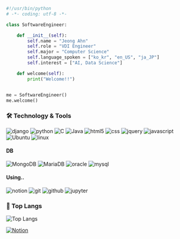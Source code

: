 

```python
#!/usr/bin/python
# -*- coding: utf-8 -*-

class SoftwareEngineer:

    def __init__(self):
        self.name = "Jeong Ahn"
        self.role = "VDI Engineer"
        self.major = "Computer Science"
        self.language_spoken = ["ko_kr", "en_US", "ja_JP"]
        self.interest = ["AI, Data Science"]

    def welcome(self):
        print("Welcome!!")


me = SoftwareEngineer()
me.welcome()
```

###  🛠️ Technology & Tools
![django](https://img.shields.io/badge/django-092E20.svg?&style=for-the-badge&logo=django&logoColor=white)
![python](https://img.shields.io/badge/python-3776AB?style=for-the-badge&logo=python&logoColor=white)
![C](https://img.shields.io/badge/C-A8B9CC.svg?&style=for-the-badge&logo=C&logoColor=white)
![Java](https://img.shields.io/badge/java-007396?style=for-the-badge&logo=java&logoColor=white)
![html5](https://img.shields.io/badge/html5-E34F26?style=for-the-badge&logo=html5&logoColor=white)
![css](https://img.shields.io/badge/css-1572B6?style=for-the-badge&logo=css3&logoColor=white)
![jquery](https://img.shields.io/badge/jquery-0769AD.svg?&style=for-the-badge&logo=jquery&logoColor=white)
![javascript](https://img.shields.io/badge/javascript-F7DF1E?style=for-the-badge&logo=javascript&logoColor=white)
![Ubuntu](https://img.shields.io/badge/Ubuntu-E95420?&style=for-the-badge&logo=Ubuntu&logoColor=white)
![linux](https://img.shields.io/badge/Linux-FCC624?&style=for-the-badge&logo=linux&logoColor=black)

#### DB
![MongoDB](https://img.shields.io/badge/MongoDB-47A248?&style=for-the-badge&logo=MongoDB&logoColor=white)
![MariaDB](https://img.shields.io/badge/MariaDB-003545?&style=for-the-badge&logo=mariaDB&logoColor=white)
![oracle](https://img.shields.io/badge/ORACLE-F80000?&style=for-the-badge&logo=oracle&logoColor=white)
![mysql](https://img.shields.io/badge/mysql-4479A1?style=for-the-badge&logo=mysql&logoColor=white)

#### Using..
![notion](https://img.shields.io/badge/notion-000000.svg?&style=for-the-badge&logo=notion&logoColor=white)
![git](https://img.shields.io/badge/Git-F05032.svg?&style=for-the-badge&logo=Git&logoColor=white)
![github](https://img.shields.io/badge/GitHub-181717.svg?&style=for-the-badge&logo=GitHub&logoColor=white)
![jupyter](https://img.shields.io/badge/Jupyter%20Notebook-F37626.svg?&style=for-the-badge&logo=Jupyter&logoColor=white)


### 📒 Top Langs
![Top Langs](https://github-readme-stats.vercel.app/api/top-langs/?username=ahnjj&layout=compact)



<a href = "https://www.notion.so/jeongahn/Ahnjj_Dev-506d51b69617406583f7c0d8f2940f4d"> <img alt="Notion" src ="https://img.shields.io/badge/Notion-000000.svg?&style=for-the-badge&logo=Notion&logoColor=white"/></a> 
